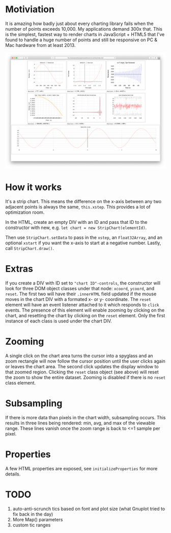 # Motiviation

It is amazing how badly just about every charting library fails when the number
of points exceeds 10,000. My applications demand 300x that. This is the
simplest, fastest way to render charts in JavaScript + HTML5 that I've found
to handle a huge number of points and still be responsive on PC & Mac hardware
from at least 2013.

![Sample](sample.png)

# How it works

It's a strip chart. This means the difference on the x-axis between any two
adjacent points is always the same, `this.xstep`. This provides a lot of
optimization room.

In the HTML, create an empty DIV with an ID and pass that ID to the constructor
with new, e.g. `let chart = new StripChart(elementId)`.

Then use `StripChart.setData` to pass in the `xstep`, an `Float32Array`, and an
optional `xstart` if you want the x-axis to start at a negative number. Lastly,
call `StripChart.draw()`.

# Extras

If you create a DIV with ID set to `"chart ID"-controls`, the constructor will
look for three DOM object classes under that node: `xcoord`, `ycoord`, and
`reset`. The first
two will have their `.innerHTML` field updated if the mouse moves in the chart
DIV with a formated x- or y- coordinate. The `reset` element will have an
event listener attached to it which responds to `click` events. The presence
of this element will enable zooming by clicking on the chart, and resetting
the chart by clicking on the `reset` element. Only the first instance of each
class is used under the chart DIV.

# Zooming

A single click on the chart area turns the cursor into a spyglass and an zoom
rectangle will now follow the cursor position until the user clicks again or
leaves the chart area. The second click updates the display window to that
zoomed region. Clicking the `reset` class object (see above) will reset the
zoom to show the entire dataset. Zooming is disabled if there is no `reset`
class element.

# Subsampling

If there is more data than pixels in the chart width, subsampling occurs. This
results in three lines being rendered: min, avg, and max of the viewable range.
These lines vanish once the zoom range is back to <=1 sample per pixel.

# Properties

A few HTML properties are exposed, see `initializeProperties` for more details.

# TODO

1. auto-anti-scrunch tics based on font and plot size (what Gnuplot tried to fix back in the day)
2. More Map() parameters
3. custom tic ranges
